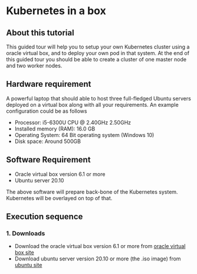 # Kubernetes in a box
## About this tutorial 
This guided tour will help you to setup your own Kubernetes cluster using a oracle virtual box, and to deploy your own pod in that system. At the end of this guided tour you should be able to create a cluster of one master node and two worker nodes.

## Hardware requirement
A powerful laptop that should able to host three full-fledged Ubuntu servers deployed on a virtual box along with all your requirements. An example configuration could be as follows
* Processor: i5-6300U CPU @ 2.40GHz 2.50GHz
* Installed memory (RAM): 16.0 GB
* Operating System: 64 Bit operating system (Windows 10)
* Disk space: Around 500GB

## Software Requirement
* Oracle virtual box version 6.1 or more
* Ubuntu server 20.10

The above software will prepare back-bone of the Kubernetes system. Kubernetes will be overlayed on top of that.  
## Execution sequence 
### 1. Downloads
* Download the oracle virtual box version 6.1 or more from [oracle virtual box site](https://www.virtualbox.org/wiki/Downloads/)
* Download ubuntu server version 20.10 or more (the .iso image) from [ubuntu site](https://ubuntu.com/download/server/)   
